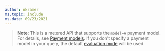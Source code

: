 ```yaml
---
author: nkramer
ms.topic: include
ms.date: 09/23/2021
---
```


<!-- markdownlint-disable MD041-->


>**Note**: 
> This is a metered API that supports the `model=A` payment model. For details, see [Payment models](/graph/teams-licenses#payment-models).
> If you don't specify a payment model in your query, the default [evaluation mode](/graph/teams-licenses#evaluation-mode-default-requirements) will be used.
